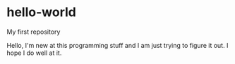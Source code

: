 # hello-world
My first repository

Hello, I'm new at this programming stuff and I am just trying to figure it out. I hope I do well at it.

